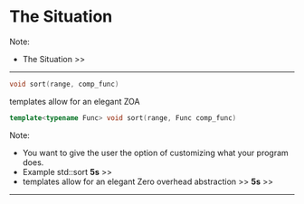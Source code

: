 # The Situation
Note:
- The Situation >>

---

```cpp
void sort(range, comp_func)
```
templates allow for an elegant ZOA
<!-- .element: class="fragment" -->
```cpp
template<typename Func> void sort(range, Func comp_func)
```
<!-- .element: class="fragment" -->
Note:
- You want to give the user the option of customizing what your program does.
- Example std::sort **5s** >>
- templates allow for an elegant Zero overhead abstraction >> **5s** >>

---
